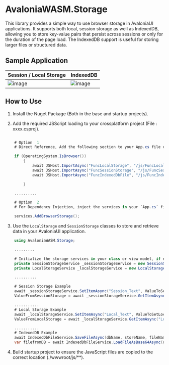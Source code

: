 # AvaloniaWASM.Storage

This library provides a simple way to use browser storage in AvaloniaUI applications. It supports both local, session storage as well as IndexedDB, allowing you to store key-value pairs that persist across sessions or only for the duration of the page load.
The IndexedDB support is useful for storing larger files or structured data.

## Sample Application

| Session / Local Storage    | IndexedDB |
| -------- | ------- |
| ![image](https://github.com/user-attachments/assets/32aa25af-08d2-4a3b-ad2d-8ea231c3e12d)  | ![image](https://github.com/user-attachments/assets/4dcf76ee-dd3d-436b-bf8f-c08f6fe7b25d)    |

## How to Use

1. Install the Nuget Package (Both in the base and startup projects).

2. Add the required JSScript loading to your crossplatform project (File : xxxx.csproj).

```csharp

	# Option  1
	# Direct Reference, Add the following section to your App.cs file or wherever you initialize your application.

	if (OperatingSystem.IsBrowser())
        {
            await JSHost.ImportAsync("FuncLocalStorage", "/js/FuncLocalStorage.js");
            await JSHost.ImportAsync("FuncSessionStorage", "/js/FuncSessionStorage.js");
			await JSHost.ImportAsync("FuncIndexedDbFile", "/js/FuncIndexedDbFile.js");

        }

	..........

	# Option  2
	# For Dependency Injection, inject the services in your `App.cs` file or wherever you configure your services.

	services.AddBrowserStorage();

```

3. Use the `LocalStorage` and `SessionStorage` classes to store and retrieve data in your AvaloniaUI application.
```csharp
	using AvaloniaWASM.Storage;

	.........

	# Initialize the storage services in your class or view model, if not dependecy Injection.
	private SessionStorageService _sessionStorageService = new SessionStorageService();
	private LocalStorageService _localStorageService = new LocalStorageService();

	..........

	# Session Storage Example
	await _sessionStorageService.SetItemAsync("Session_Text", ValueToSetSessionStorage);
	ValueFromSessionStorage = await _sessionStorageService.GetItemAsync("Session_Text");

	...........
	# Local Storage Example
	await _localStorageService.SetItemAsync("Local_Text", ValueToSetLocalStorage);
	ValueFromLocalStorage = await _localStorageService.GetItemAsync("Local_Text");

	...........
	# IndexedDB Example
	await IndexedDbFileService.SaveFileAsync(dbName, storeName, fileName, _fileContent, "text/plain");
	var filefromDB = await IndexedDbFileService.LoadFileAsBase64Async(dbName, storeName, fileName);
```

4. Build startup project to ensure the JavaScript files are copied to the correct location (./wwwroot/js/**).
